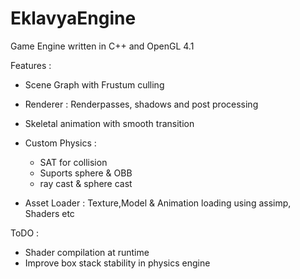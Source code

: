 # EklavyaEngine

Game Engine written in C++ and OpenGL 4.1

Features : 

- Scene Graph with Frustum culling
- Renderer : Renderpasses, shadows and post processing
- Skeletal animation with smooth transition
- Custom Physics : 
     - SAT for collision
     - Suports sphere & OBB
     - ray cast & sphere cast

- Asset Loader : Texture,Model & Animation loading using assimp, Shaders etc

ToDO : 

- Shader compilation at runtime
- Improve box stack stability in physics engine


